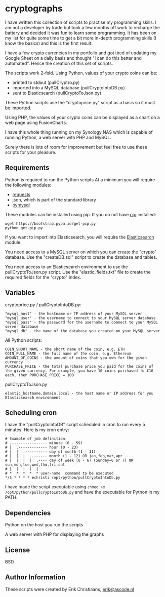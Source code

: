 # cryptographs
I have written this collection of scripts to practise my programming skills. I am not a developer by trade but took a few months off work to recharge the battery and decided it was fun to learn some programming. It has been on my list for quite some time to get a bit more in-depth programming skills (I know the basics) and this is the first result.

I have a few crypto currencies in my portfolio and got tired of updating my Google Sheet on a daily basis and thought "I can do this better and automated". Hence the creation of this set of scripts.

The scripts work 2-fold. Using Python, values of your crypto coins can be:
- printed to stdout (pullCryptro.py)
- imported into a MySQL database (pullCryptoIntoDB.py)
- sent to Elasticsearch (pullCryptoToJson.py)

These Python scripts use the "cryptoprice.py" script as a basis so it must be imported.

Using PHP, the values of your crypto coins can be displayed as a chart on a web page using FusionCharts.

I have this whole thing running on my Synology NAS which is capable of running Python, a web server with PHP and MySQL.

Surely there is lots of room for improvement but feel free to use these scripts for your pleasure.

## Requirements
Python is required to run the Python scripts
At a minimum you will require the following modules:
- [requests](http://docs.python-requests.org/en/master/user/install/)
- json, which is part of the standard library
- [pymysql](http://pymysql.readthedocs.io/en/latest/user/installation.html)

These modules can be installed using pip. If you do not have [pip](https://pip.pypa.io/en/stable/installing/) installed:
```
wget https://bootstrap.pypa.io/get-pip.py
python get-pip.py
```

If you want to import into Elasticsearch, you will require the [Elasticsearch](https://github.com/elastic/elasticsearch-py) module.

You need access to a MySQL server on which you can create the "crypto" database. Use the "createDB.sql" script to create the database and tables.

You need access to an Elasticsearch environment to use the pullCryptoToJson.py script. Use the "elastic_fields.txt" file to create the required fields for the "crypto" index.

## Variables
cryptoprice.py / pullCryptoIntoDB.py:
```
"mysql_host" - the hostname or IP address of your MySQL server
"mysql_user" - the username to connect to your MySQL server database
"mysql_pass" - the password for the username to connect to your MySQL server database
"mysql_db" - the name of the database you created on your MySQL server
```

All Python scripts:
```
COIN_SHORT_NAME - the short name of the coin, e.g. ETH
COIN_FULL_NAME - the full name of the coin, e.g. Ethereum
AMOUNT_OF_COINS - the amount of coins that you own for the given currency
PURCHASE_PRICE - the total purchase price you paid for the coins of the given currency. For example, you have 10 coins purchased fo €10 each, then PURCHASE_PRICE = 100
```

pullCryptoToJson.py
```
elastic_hostname.domain.local - the host name or IP address for you Elasticsearch environment
```
## Scheduling cron
I have the "pullCryptoIntoDB" script scheduled in cron to run every 5 minutes. Here is my cron entry:
```
# Example of job definition:
# .---------------- minute (0 - 59)
# |  .------------- hour (0 - 23)
# |  |  .---------- day of month (1 - 31)
# |  |  |  .------- month (1 - 12) OR jan,feb,mar,apr ...
# |  |  |  |  .---- day of week (0 - 6) (Sunday=0 or 7) OR sun,mon,tue,wed,thu,fri,sat
# |  |  |  |  |
# *  *  *  *  * user-name  command to be executed
*/5 * * * * echristi /opt/python/pullCryptoIntoDb.py
```

I have made the script executable using `chmod +x /opt/python/pullCryptoIntoDb.py` and have the executable for Python in my PATH.

## Dependencies
Python on the host you run the scripts

A web server with PHP for displaying the graphs

## License

BSD

## Author Information

These scripts were created by Erik Christiaans, erik@ascode.nl
